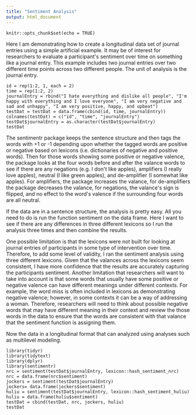 ```yaml
---
title: "Sentiment Analysis"
output: html_document
---
```


```{r setup, include=FALSE}
knitr::opts_chunk$set(echo = TRUE)
```
Here I am demonstrating how to create a longitudinal data set of journal entries using a simple artificial example.  It may be of interest for researchers to evaluate a participant's sentiment over time on something like a journal entry.  This example includes two journal entries over two different time points across two different people.  The unit of analysis is the journal entry.
```{r message=FALSE, warning=FALSE, echo=FALSE}
id = rep(1:2, 1, each = 2)
time = rep(1:2, 2)
journalEntry = rbind("I hate everything and dislike all people", "I'm happy with everything and I love everyone", "I am very negative and sad and unhappy", "I am very positive, happy, and upbeat") 
testDat = testDat = data.frame(cbind(id, time, journalEntry))
colnames(testDat) = c("id", "time", "journalEntry")
testDat$journalEntry = as.character(testDat$journalEntry)
testDat
```
The sentimentr package keeps the sentence structure and then tags the words with +1 or -1 depending upon whether the tagged words are positive or negative based on lexicons (i.e. dictionaries of negative and positive words).  Then for those words showing some positive or negative valence, the package looks at the four words before and after the valance words to see if there are any negations (e.g. I don't like apples), amplifiers (I really love apples), neutral (I like green apples), and de-amplifier (I somewhat like apples).  For amplifiers, the package increases the valance, for de-amplifiers the package decreases the valance, for negations, the valance's sign is flipped, and no effect to the word's valence if the surrounding four words are all neutral.  
 
If the data are in a sentence structure, the analysis is pretty easy.  All you need to do is run the function sentiment on the data frame.  Here I want to see if there are any differences in three different lexicons so I run the analysis three times and then combine the results.  
 
One possible limitation is that the lexicons were not built for looking at journal entries of participants in some type of intervention over time.  Therefore, to add some level of validity, I ran the sentiment analysis using three different lexicons.  Given that the valances across the lexicons seem consistent, I have more confidence that the results are accurately capturing the participants sentiment.  Another limitation that researchers will want to take into account is that some words that usually have some positive or negative valence can have different meanings under different contexts.  For example, the word miss is often included in lexicons as demonstrating negative valence; however, in some contexts it can be a way of addressing a woman.  Therefore, researchers will need to think about possible negative words that may have different meaning in their context and review the those words in the data to ensure that the words are consistent with that valance that the sentiment function is assigning them. 

Now the data in a longitudinal format that can analyzed using analyses such as multilevel modeling.
```{r message=FALSE, warning=FALSE}
library(tidyr)
library(tidytext)
library(dplyr)
library(sentimentr)
nrc = sentiment(testDat$journalEntry, lexicon::hash_sentiment_nrc)
nrc = data.frame(nrc$sentiment)
jockers = sentiment(testDat$journalEntry)
jockers= data.frame(jockers$sentiment)
huliu = sentiment(testDat$journalEntry, lexicon::hash_sentiment_huliu)
huliu = data.frame(huliu$sentiment)
testDat = cbind(testDat, nrc, jockers, huliu)
testDat
```


